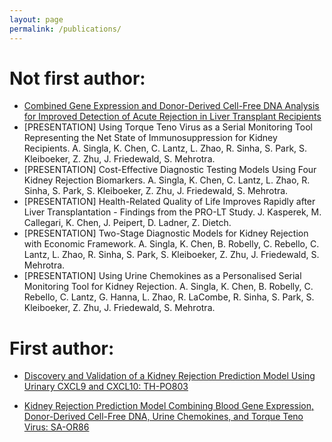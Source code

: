 ```yaml
---
layout: page
permalink: /publications/
---
```


# Not first author:

* <a href="https://www.researchgate.net/publication/388364496_Combined_Gene_Expression_and_Donor-Derived_Cell-Free_DNA_Analysis_for_Improved_Detection_of_Acute_Rejection_in_Liver_Transplant_Recipients" target="_blank" rel="noopener">Combined Gene Expression and Donor-Derived Cell-Free DNA Analysis for Improved Detection of Acute Rejection in Liver Transplant Recipients</a>
* [PRESENTATION] Using Torque Teno Virus as a Serial Monitoring Tool Representing the Net State of Immunosuppression for Kidney Recipients. A. Singla, K. Chen, C. Lantz, L. Zhao, R. Sinha, S. Park, S. Kleiboeker, Z. Zhu, J. Friedewald, S. Mehrotra.  
* [PRESENTATION] Cost-Effective Diagnostic Testing Models Using Four Kidney Rejection Biomarkers. A. Singla, K. Chen, C. Lantz, L. Zhao, R. Sinha, S. Park, S. Kleiboeker, Z. Zhu, J. Friedewald, S. Mehrotra.  
* [PRESENTATION] Health-Related Quality of Life Improves Rapidly after Liver Transplantation - Findings from the PRO-LT Study. J. Kasperek, M. Callegari, K. Chen, J. Peipert, D. Ladner, Z. Dietch.  
* [PRESENTATION] Two-Stage Diagnostic Models for Kidney Rejection with Economic Framework. A. Singla, K. Chen, B. Robelly, C. Rebello, C. Lantz, L. Zhao, R. Sinha, S. Park, S. Kleiboeker, Z. Zhu, J. Friedewald, S. Mehrotra.  
* [PRESENTATION] Using Urine Chemokines as a Personalised Serial Monitoring Tool for Kidney Rejection. A. Singla, K. Chen, B. Robelly, C. Rebello, C. Lantz, G. Hanna, L. Zhao, R. LaCombe, R. Sinha, S. Park, S. Kleiboeker, Z. Zhu, J. Friedewald, S. Mehrotra. 


# First author:

* <a href="https://www.researchgate.net/publication/385329801_Discovery_and_Validation_of_a_Kidney_Rejection_Prediction_Model_Using_Urinary_CXCL9_and_CXCL10_TH-PO803" target="_blank" rel="noopener">Discovery and Validation of a Kidney Rejection Prediction Model Using Urinary CXCL9 and CXCL10: TH-PO803</a>

* <a href="https://www.researchgate.net/publication/385334920_Kidney_Rejection_Prediction_Model_Combining_Blood_Gene_Expression_Donor-Derived_Cell-Free_DNA_Urine_Chemokines_and_Torque_Teno_Virus_SA-OR86" target="_blank" rel="noopener">Kidney Rejection Prediction Model Combining Blood Gene Expression, Donor-Derived Cell-Free DNA, Urine Chemokines, and Torque Teno Virus: SA-OR86</a>




